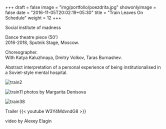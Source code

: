 +++
draft = false
image = "img/portfolio/poezdrita.jpg"
showonlyimage = false
date = "2016-11-05T20:02:19+05:30"
title = "Train Leaves On Schedule"
weight = 12
+++

Social institute of madness

<!--more-->

Dance theatre piece (50’)  
2016-2018, Sputnik Stage, Moscow.  

Choreographer.  
With Katya Kaluzhnaya, Dmitry Volkov, Taras Burnashev.

Abstract interpretation of a personal experience of being institutionalised in a Soviet-style mental hospital.


![train2][1]

![train11][2]
photos by Margarita Denisova

![train38][3]



Trailer
{{< youtube W3Y4MdvndG8 >}}

video by Alexey Elagin



[1]: /img/portfolio/train2.jpg
[2]: /img/portfolio/train11.jpg
[3]: /img/portfolio/train-38.jpg
